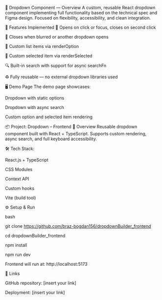 🧩 Dropdown Component — Overview
A custom, reusable React dropdown component implementing full functionality based on the technical spec and Figma design. Focused on flexibility, accessibility, and clean integration.

🔧 Features Implemented
🔘 Opens on click or focus, closes on second click

🔄 Closes when blurred or another dropdown opens

🧩 Custom list items via renderOption

🎨 Custom selected item via renderSelected

🔍 Built-in search with support for async searchFn

♻️ Fully reusable — no external dropdown libraries used

🖥️ Demo Page
The demo page showcases:

Dropdown with static options

Dropdown with async search

Custom option and selected item rendering

📦 Project: Dropdown – Frontend
🚀 Overview
Reusable dropdown component built with React + TypeScript. Supports custom rendering, async search, and full keyboard accessibility.

🛠 Tech Stack:

React.js + TypeScript

CSS Modules

Context API

Custom hooks

Vite (build tool)

⚙️ Setup & Run

bash

git clone https://github.com/braz-bogdan156/dropdownBuilder_frontend

cd dropdownBuilder_frontend

npm install

npm run dev

Frontend will run at: http://localhost:5173

🔗 Links

GitHub repository: [insert your link]

Deployment: [insert your link]